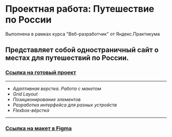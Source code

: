 
# Проектная работа: Путешествие по России

Выполнена в рамках курса "Веб-разработчик" от Яндекс.Практикума 

## Представляет собой одностраничный сайт о местах для путешествий по России.
### [Ссылка на готовый проект](https://mrn1009.github.io/russian-travel/)

------

* *Адаптивная верстка. Работа с макетом*
* *Grid Layout* 
* *Позиционирование элементов*
* *Разработка интерфейса для разных устройств*
* *Flexbox-вёрстка*

------

### [Ссылка на макет в Figma](https://www.figma.com/file/5S2WSbEFL6awjVWJ0NWL8Q/Sprint-3_-Russia-_-desktop-%2B-mobile?node-id=62863%3A752)
